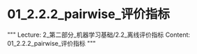 # 01_2.2.2_pairwise_评价指标

"""
Lecture: 2_第二部分_机器学习基础/2.2_离线评价指标
Content: 01_2.2.2_pairwise_评价指标
"""

